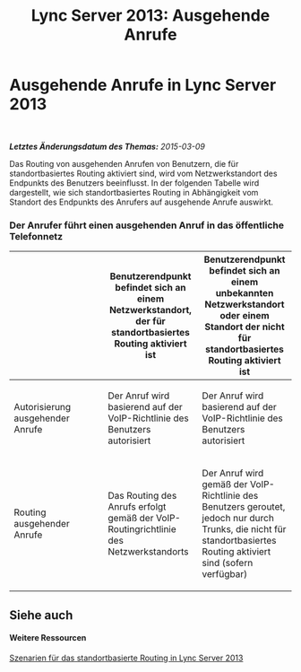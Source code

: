 ﻿---
title: 'Lync Server 2013: Ausgehende Anrufe'
TOCTitle: Ausgehende Anrufe
ms:assetid: 885ffe6f-cd51-4f21-8d4f-a1ff8d818858
ms:mtpsurl: https://technet.microsoft.com/de-de/library/JJ994049(v=OCS.15)
ms:contentKeyID: 52056381
ms.date: 05/19/2016
mtps_version: v=OCS.15
ms.translationtype: HT
---

# Ausgehende Anrufe in Lync Server 2013

 

_**Letztes Änderungsdatum des Themas:** 2015-03-09_

Das Routing von ausgehenden Anrufen von Benutzern, die für standortbasiertes Routing aktiviert sind, wird vom Netzwerkstandort des Endpunkts des Benutzers beeinflusst. In der folgenden Tabelle wird dargestellt, wie sich standortbasiertes Routing in Abhängigkeit vom Standort des Endpunkts des Anrufers auf ausgehende Anrufe auswirkt.

### Der Anrufer führt einen ausgehenden Anruf in das öffentliche Telefonnetz

<table>
<colgroup>
<col style="width: 33%" />
<col style="width: 33%" />
<col style="width: 33%" />
</colgroup>
<thead>
<tr class="header">
<th></th>
<th>Benutzerendpunkt befindet sich an einem Netzwerkstandort, der für standortbasiertes Routing aktiviert ist</th>
<th>Benutzerendpunkt befindet sich an einem unbekannten Netzwerkstandort oder einem Standort der nicht für standortbasiertes Routing aktiviert ist</th>
</tr>
</thead>
<tbody>
<tr class="odd">
<td><p>Autorisierung ausgehender Anrufe</p></td>
<td><p>Der Anruf wird basierend auf der VoIP-Richtlinie des Benutzers autorisiert</p></td>
<td><p>Der Anruf wird basierend auf der VoIP-Richtlinie des Benutzers autorisiert</p></td>
</tr>
<tr class="even">
<td><p>Routing ausgehender Anrufe</p></td>
<td><p>Das Routing des Anrufs erfolgt gemäß der VoIP-Routingrichtlinie des Netzwerkstandorts</p></td>
<td><p>Der Anruf wird gemäß der VoIP-Richtlinie des Benutzers geroutet, jedoch nur durch Trunks, die nicht für standortbasiertes Routing aktiviert sind (sofern verfügbar)</p></td>
</tr>
</tbody>
</table>


## Siehe auch

#### Weitere Ressourcen

[Szenarien für das standortbasierte Routing in Lync Server 2013](lync-server-2013-scenarios-for-location-based-routing.md)

